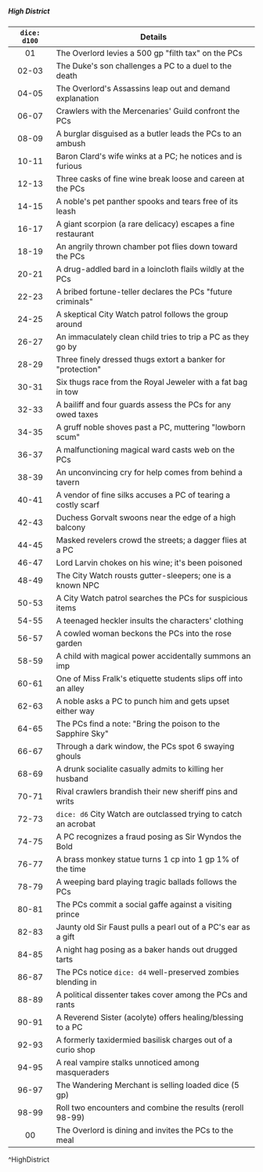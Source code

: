 ##### High District
| `dice: d100` | Details                                                         |
|:------------:| --------------------------------------------------------------- |
|      01      | The Overlord levies a 500 gp "filth tax" on the PCs             |
|    02-03     | The Duke's son challenges a PC to a duel to the death           |
|    04-05     | The Overlord's Assassins leap out and demand explanation        |
|    06-07     | Crawlers with the Mercenaries' Guild confront the PCs           |
|    08-09     | A burglar disguised as a butler leads the PCs to an ambush      |
|    10-11     | Baron Clard's wife winks at a PC; he notices and is furious     |
|    12-13     | Three casks of fine wine break loose and careen at the PCs      |
|    14-15     | A noble's pet panther spooks and tears free of its leash        |
|    16-17     | A giant scorpion (a rare delicacy) escapes a fine restaurant    |
|    18-19     | An angrily thrown chamber pot flies down toward the PCs         |
|    20-21     | A drug-addled bard in a loincloth flails wildly at the PCs      |
|    22-23     | A bribed fortune-teller declares the PCs "future criminals"     |
|    24-25     | A skeptical City Watch patrol follows the group around          |
|    26-27     | An immaculately clean child tries to trip a PC as they go by    |
|    28-29     | Three finely dressed thugs extort a banker for "protection"     |
|    30-31     | Six thugs race from the Royal Jeweler with a fat bag in tow     |
|    32-33     | A bailiff and four guards assess the PCs for any owed taxes     |
|    34-35     | A gruff noble shoves past a PC, muttering "lowborn scum"        |
|    36-37     | A malfunctioning magical ward casts web on the PCs              |
|    38-39     | An unconvincing cry for help comes from behind a tavern         |
|    40-41     | A vendor of fine silks accuses a PC of tearing a costly scarf   |
|    42-43     | Duchess Gorvalt swoons near the edge of a high balcony          |
|    44-45     | Masked revelers crowd the streets; a dagger flies at a PC       |
|    46-47     | Lord Larvin chokes on his wine; it's been poisoned              |
|    48-49     | The City Watch rousts gutter-sleepers; one is a known NPC       |
|    50-53     | A City Watch patrol searches the PCs for suspicious items       |
|    54-55     | A teenaged heckler insults the characters' clothing             |
|    56-57     | A cowled woman beckons the PCs into the rose garden             |
|    58-59     | A child with magical power accidentally summons an imp          |
|    60-61     | One of Miss Fralk's etiquette students slips off into an alley  |
|    62-63     | A noble asks a PC to punch him and gets upset either way        |
|    64-65     | The PCs find a note: "Bring the poison to the Sapphire Sky"     |
|    66-67     | Through a dark window, the PCs spot 6 swaying ghouls            |
|    68-69     | A drunk socialite casually admits to killing her husband        |
|    70-71     | Rival crawlers brandish their new sheriff pins and writs        |
|    72-73     | `dice: d6` City Watch are outclassed trying to catch an acrobat |
|    74-75     | A PC recognizes a fraud posing as Sir Wyndos the Bold           |
|    76-77     | A brass monkey statue turns 1 cp into 1 gp 1% of the time       |
|    78-79     | A weeping bard playing tragic ballads follows the PCs           |
|    80-81     | The PCs commit a social gaffe against a visiting prince         |
|    82-83     | Jaunty old Sir Faust pulls a pearl out of a PC's ear as a gift  |
|    84-85     | A night hag posing as a baker hands out drugged tarts           |
|    86-87     | The PCs notice `dice: d4` well-preserved zombies blending in    |
|    88-89     | A political dissenter takes cover among the PCs and rants       |
|    90-91     | A Reverend Sister (acolyte) offers healing/blessing to a PC     |
|    92-93     | A formerly taxidermied basilisk charges out of a curio shop     |
|    94-95     | A real vampire stalks unnoticed among masqueraders              |
|    96-97     | The Wandering Merchant is selling loaded dice (5 gp)            |
|    98-99     | Roll two encounters and combine the results (reroll 98-99)      |
|      00      | The Overlord is dining and invites the PCs to the meal          |
^HighDistrict
